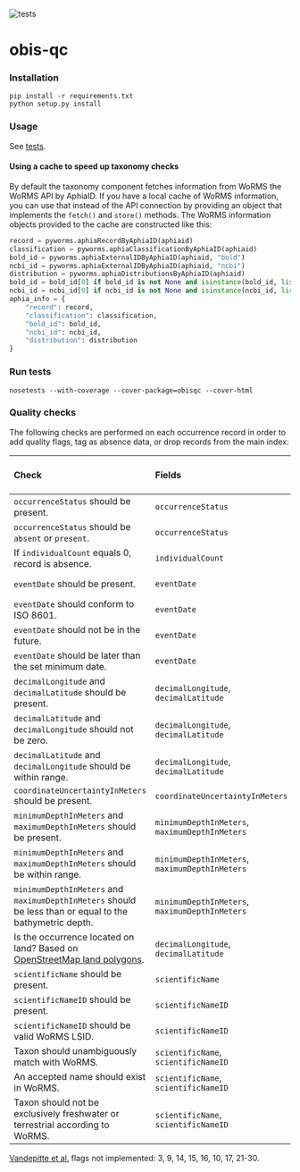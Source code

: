 ![tests](https://github.com/iobis/obis-qc/workflows/tests/badge.svg)

# obis-qc
### Installation

```
pip install -r requirements.txt
python setup.py install
```

### Usage

See [tests](https://github.com/iobis/obis-qc/tree/master/test).

#### Using a cache to speed up taxonomy checks

By default the taxonomy component fetches information from WoRMS the WoRMS API by AphiaID. If you have a local cache of WoRMS information, you can use that instead of the API connection by providing an object that implements the `fetch()` and `store()` methods. The WoRMS information objects provided to the cache are constructed like this:

```python
record = pyworms.aphiaRecordByAphiaID(aphiaid)
classification = pyworms.aphiaClassificationByAphiaID(aphiaid)
bold_id = pyworms.aphiaExternalIDByAphiaID(aphiaid, "bold")
ncbi_id = pyworms.aphiaExternalIDByAphiaID(aphiaid, "ncbi")
distribution = pyworms.aphiaDistributionsByAphiaID(aphiaid)
bold_id = bold_id[0] if bold_id is not None and isinstance(bold_id, list) and len(bold_id) > 0 else None
ncbi_id = ncbi_id[0] if ncbi_id is not None and isinstance(ncbi_id, list) and len(ncbi_id) > 0 else None
aphia_info = {
    "record": record,
    "classification": classification,
    "bold_id": bold_id,
    "ncbi_id": ncbi_id,
    "distribution": distribution
}
```

### Run tests

```
nosetests --with-coverage --cover-package=obisqc --cover-html
```

### Quality checks

The following checks are performed on each occurrence record in order to add quality flags, tag as absence data, or drop records from the main index:

| Check                                                        | Fields                                         | Flags                                              | Absence | Dropped                 | [Vandepitte et al.](https://www.ncbi.nlm.nih.gov/pmc/articles/PMC4309024/pdf/bau125.pdf) flag number |
| :----------------------------------------------------------- | :--------------------------------------------- | :------------------------------------------------- | :------ | :---------------------- | :----------------------------------------------------------- |
| `occurrenceStatus` should be present.                        | `occurrenceStatus`                             |                                                    |         |                         |                                                              |
| `occurrenceStatus` should be `absent` or `present`.          | `occurrenceStatus`                             |                                                    | x       |                         |                                                              |
| If `individualCount` equals 0, record is absence.            | `individualCount`                              |                                                    | x       |                         |                                                              |
| `eventDate` should be present.                               | `eventDate`                                    |                                                    |         |                         | 7, 11, 12, 13                                                |
| `eventDate` should conform to ISO 8601.                      | `eventDate`                                    |                                                    |         |                         |                                                              |
| `eventDate` should not be in the future.                     | `eventDate`                                    | `date_in_future`                                   |         |                         |                                                              |
| `eventDate` should be later than the set minimum date.       | `eventDate`                                    | `date_before_min`                                  |         |                         |                                                              |
| `decimalLongitude` and `decimalLatitude` should be present.  | `decimalLongitude`, `decimalLatitude`          | `no_coord`                                         |         | x                       |                                                              |
| `decimalLatitude` and `decimalLongitude` should not be zero. | `decimalLongitude`, `decimalLatitude`          | `zero_coord`                                       |         | x                       | 4                                                            |
| `decimalLatitude` and `decimalLongitude` should be within range. | `decimalLongitude`, `decimalLatitude`          | `lon_out_of_range`, `lat_out_of_range`, `no_coord` |         | x                       | 5                                                            |
| `coordinateUncertaintyInMeters` should be present.           | `coordinateUncertaintyInMeters`                |                                                    |         |                         |                                                              |
| `minimumDepthInMeters` and `maximumDepthInMeters` should be present. | `minimumDepthInMeters`, `maximumDepthInMeters` |                                                    |         |                         |                                                              |
| `minimumDepthInMeters` and `maximumDepthInMeters` should be within range. | `minimumDepthInMeters`, `maximumDepthInMeters` | `depth_out_of_range`                               |         |                         |                                                              |
| `minimumDepthInMeters` and `maximumDepthInMeters` should be less than or equal to the bathymetric depth. | `minimumDepthInMeters`, `maximumDepthInMeters` | `depth_exceeds_bath`                               |         |                         | 19                                                           |
| Is the occurrence located on land? Based on [OpenStreetMap land polygons](https://osmdata.openstreetmap.de/data/land-polygons.html).                          | `decimalLongitude`, `decimalLatitude`          | `on_land`                                          |         |                         | 6                                                            |
| `scientificName` should be present.                          | `scientificName`                               |                                                    |         |                         |                                                              |
| `scientificNameID` should be present.                        | `scientificNameID`                             |                                                    |         |                         |                                                              |
| `scientificNameID` should be valid WoRMS LSID.               | `scientificNameID`                             |                                                    |         |                         | 2                                                            |
| Taxon should unambiguously match with WoRMS.                 | `scientificName`, `scientificNameID`           | `no_match`                                         |         | x                       |                                                              |
| An accepted name should exist in WoRMS.                      | `scientificName`, `scientificNameID`           | `no_accepted_name`                                 |         |                         |                                                              |
| Taxon should not be exclusively freshwater or terrestrial according to WoRMS. | `scientificName`, `scientificNameID`           | `not_marine`, `marine_unsure`                      |         | in case of `not_marine` |                                                              |

[Vandepitte et al.](https://www.ncbi.nlm.nih.gov/pmc/articles/PMC4309024/pdf/bau125.pdf) flags not implemented: 3, 9, 14, 15, 16, 10, 17, 21-30.

